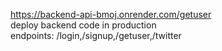
https://backend-api-bmoj.onrender.com/getuser
<br/>
deploy backend code in production
<br/>
endpoints: /login,/signup,/getuser,/twitter
